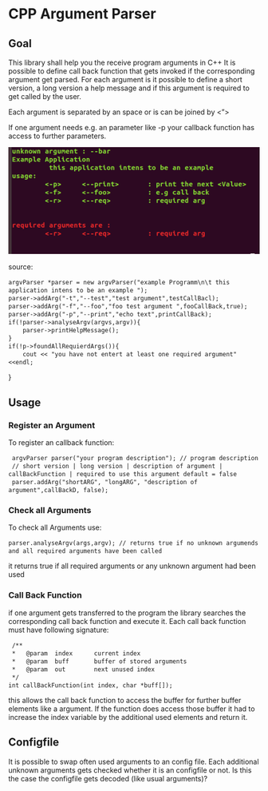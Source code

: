 # CPP Argument Parser
## Goal
This library shall help you the receive program arguments in C++
It is possible to define call back function that gets invoked if the corresponding argument get parsed.
For each argument is it possible to define a short version, a long version a help message and if this argument is required to get called by the user.

Each argument is separated by an space or is can be joined by  <”>

If one argument needs e.g. an parameter like -p <portNumber> your callback function has access to further parameters.

![Alt text](doc/wrongArg.PNG?raw=true "example")

source:

    argvParser *parser = new argvParser("example Programm\n\t this application intens to be an example ");
    parser->addArg("-t","--test","test argument",testCallBacl);
    parser->addArg("-f","--foo","foo test argument ",fooCallBack,true);
    parser->addArg("-p","--print","echo text",printCallBack);
    if(!parser->analyseArgv(argvs,argv)){
        parser->printHelpMessage();
    }
    if(!p->foundAllRequierdArgs()){
        cout << "you have not entert at least one required argument"<<endl;
}

## Usage

### Register an Argument
To register an callback function:

     argvParser parser("your program description"); // program description
     // short version | long version | description of argument | callBackFunction | required to use this argument default = false
     parser.addArg("shortARG", "longARG", "description of argument",callBackD, false);


### Check all Arguments
To check all Arguments use:

    parser.analyseArgv(args,argv); // returns true if no unknown argumends and all required arguments have been called

it returns true if all required arguments or any unknown argument had been used

### Call Back Function
if one argument gets transferred to the program the library searches the corresponding call back function and execute it.
Each call back function must have following signature:

     /**
     *   @param  index  	current index
     *   @param  buff 		buffer of stored arguments
     *   @param  out    	next unused index
     */
    int callBackFunction(int index, char *buff[]);

this allows the call back function to access the buffer for further buffer elements like a argument.
If the function does access those buffer it had to increase the index variable by the additional used elements and return it.

## Configfile
It is possible to swap often used arguments to an config file.
Each additional unknown arguments gets checked whether it is an configfile or not. Is this the case the configfile gets decoded (like usual arguments)?
